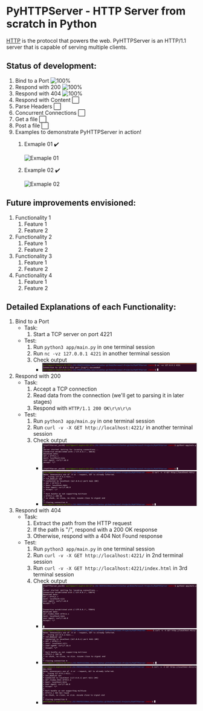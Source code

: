 # PyHTTPServer - HTTP Server from scratch in Python

[HTTP](https://en.wikipedia.org/wiki/Hypertext_Transfer_Protocol) is the
protocol that powers the web. PyHTTPServer is an HTTP/1.1 server
that is capable of serving multiple clients.

## Status of development:

1. Bind to a Port         ![100%](https://progress-bar.dev/100)
2. Respond with 200       ![100%](https://progress-bar.dev/100)
3. Respond with 404       ![100%](https://progress-bar.dev/100)
4. Respond with Content   ⬜
5. Parse Headers          ⬜
6. Concurrent Connections ⬜
7. Get a file             ⬜
8. Post a file            ⬜
9. Examples to demonstrate PyHTTPServer in action!
    1. Exmaple 01  ✔️
    
    
        ![Exmaple 01](https://github.com/ancilcleetus/Personal-Projects/blob/main/PyHTTPServer/examples/Exmaple-01.png)
    2. Example 02  ✔️
    
    
        ![Exmaple 02](https://github.com/ancilcleetus/Personal-Projects/blob/main/PyHTTPServer/examples/Exmaple-02.png)

## Future improvements envisioned:

1. Functionality 1
    1. Feature 1
    2. Feature 2
2. Functionality 2
    1. Feature 1
    2. Feature 2
3. Functionality 3
    1. Feature 1
    2. Feature 2
4. Functionality 4
    1. Feature 1
    2. Feature 2
    
## Detailed Explanations of each Functionality:

1. Bind to a Port
    - Task:
        1. Start a TCP server on port 4221
    - Test:
        1. Run `python3 app/main.py` in one terminal session
        2. Run `nc -vz 127.0.0.1 4221` in another terminal session
        3. Check output
            - ![Client](https://github.com/ancilcleetus/Personal-Projects/blob/main/PyHTTPServer/misc-data/Functionality-01-Bind-to-a-Port-01.png)
2. Respond with 200
    - Task:
        1. Accept a TCP connection
        2. Read data from the connection (we'll get to parsing it in later stages)
        3. Respond with `HTTP/1.1 200 OK\r\n\r\n`
    - Test:
        1. Run `python3 app/main.py` in one terminal session
        2. Run `curl -v -X GET http://localhost:4221/` in another terminal session
        3. Check output
            - ![PyHTTPServer](https://github.com/ancilcleetus/Personal-Projects/blob/main/PyHTTPServer/misc-data/Functionality-02-Respond-with-200-01.png)
            - ![Client](https://github.com/ancilcleetus/Personal-Projects/blob/main/PyHTTPServer/misc-data/Functionality-02-Respond-with-200-02.png)
3. Respond with 404
    - Task:
        1. Extract the path from the HTTP request
        2. If the path is "/", respond with a 200 OK response
        3. Otherwise, respond with a 404 Not Found response
    - Test:
        1. Run `python3 app/main.py` in one terminal session
        2. Run `curl -v -X GET http://localhost:4221/` in 2nd terminal session
        3. Run `curl -v -X GET http://localhost:4221/index.html` in 3rd terminal session
        4. Check output
            - ![PyHTTPServer](https://github.com/ancilcleetus/Personal-Projects/blob/main/PyHTTPServer/misc-data/Functionality-03-Respond-with-404-01.png)
            - ![Client1](https://github.com/ancilcleetus/Personal-Projects/blob/main/PyHTTPServer/misc-data/Functionality-03-Respond-with-404-02.png)
            - ![Client2](https://github.com/ancilcleetus/Personal-Projects/blob/main/PyHTTPServer/misc-data/Functionality-03-Respond-with-404-03.png)

